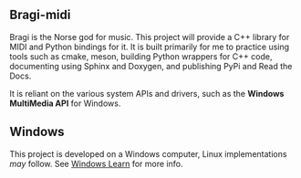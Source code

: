 Bragi-midi
--------------------
Bragi is the Norse god for music. This project will provide a C++ library for MIDI and Python bindings for it. It is built primarily for me to practice using tools such as cmake, meson, building Python wrappers for C++ code, documenting using Sphinx and Doxygen, and publishing PyPi and Read the Docs.
<br>

It is reliant on the various system APIs and drivers, such as the **Windows MultiMedia API** for Windows.

Windows
--------------------
This project is developed on a Windows computer, Linux implementations *may* follow. See [Windows Learn](https://learn.microsoft.com/en-us/windows/win32/multimedia/about-midi) for more info.

